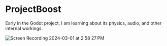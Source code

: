 # ProjectBoost

Early in the Godot project, I am learning about its physics, audio, and other internal workings.


![Screen Recording 2024-03-01 at 2 58 27 PM](https://github.com/thisguymartin/ProjectBoost/assets/13192083/06cb7b86-1c26-4628-ba39-761e54f1d2d8)
